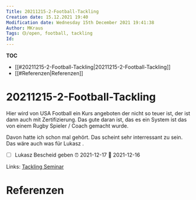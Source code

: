 ```yaml
---
Title: 20211215-2-Football-Tackling
Creation date: 15.12.2021 19:40
Modification date: Wednesday 15th December 2021 19:41:38
Author: MKraus
Tags: 🟡/open, football, tackling
Id:
---
```


**TOC**
- [[#20211215-2-Football-Tackling|20211215-2-Football-Tackling]]
- [[#Referenzen|Referenzen]]


# 20211215-2-Football-Tackling
Hier wird von USA Football ein Kurs angeboten der nicht so teuer ist, der ist dann auch mit Zertifizierung. Das gute daran ist, das es ein System ist das von einem Rugby Spieler / Coach gemacht wurde.

Davon hatte ich schon mal gehört. Das scheint sehr interressant zu sein. Das wäre auch was für Lukasz .

- [ ] Lukasz Bescheid geben ⏰ 2021-12-17  📅 2021-12-16 


Links:
[Tackling Seminar](https://footballdevelopment.com/advanced-tackling/?fbclid=IwAR3xKdfWE4G5YL_SVfcQFlvBDW8Tbcc7o6kZCSNErtnUSQAsnhzkByrNbas)
 

# Referenzen

